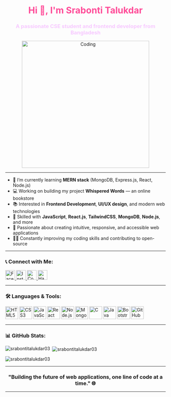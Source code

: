 <h1 align="center" style="color:#ff4c98;">Hi 👋, I'm Srabonti Talukdar</h1>
<h3 align="center" style="color:#f7c9ff;">A passionate CSE student and frontend developer from Bangladesh</h3>

<p align="center">
  <img src="https://media.giphy.com/media/26tn33aiTi1jkl6H6/giphy.gif" width="400" alt="Coding" />
</p>

---

- 🌱 I’m currently learning **MERN stack** (MongoDB, Express.js, React, Node.js)
- 💻 Working on building my project **Whispered Words** — an online bookstore
- 📚 Interested in **Frontend Development**, **UI/UX design**, and modern web technologies
- 🔧 Skilled with **JavaScript**, **React.js**, **TailwindCSS**, **MongoDB**, **Node.js**, and more
- 📖 Passionate about creating intuitive, responsive, and accessible web applications
- 👩‍💻 Constantly improving my coding skills and contributing to open-source

---

<h3 align="left">📞 Connect with Me:</h3>
<p align="left">
  <a href="https://fb.com/srabonti.talukdar03" target="blank">
    <img src="https://cdn-icons-png.flaticon.com/512/733/733547.png" alt="Facebook" height="30" width="30" />
  </a>
  <a href="https://instagram.com/srabontitalukdar03" target="blank">
    <img src="https://cdn-icons-png.flaticon.com/512/733/733558.png" alt="Instagram" height="30" width="30" />
  </a>
  <a href="https://www.codechef.com/users/" target="blank">
    <img src="https://cdn.jsdelivr.net/npm/simple-icons@3.1.0/icons/codechef.svg" alt="CodeChef" height="30" width="30" />
  </a>
  <a href="https://www.hackerrank.com/" target="blank">
    <img src="https://cdn.jsdelivr.net/npm/simple-icons@v3/icons/hackerrank.svg" alt="Hackerrank" height="30" width="30" />
  </a>
</p>

---

<h3 align="left">🛠 Languages & Tools:</h3>
<p align="left">
  <img src="https://cdn.jsdelivr.net/gh/devicons/devicon/icons/html5/html5-original.svg" alt="HTML5" width="40" height="40" />
  <img src="https://cdn.jsdelivr.net/gh/devicons/devicon/icons/css3/css3-original.svg" alt="CSS3" width="40" height="40" />
  <img src="https://cdn.jsdelivr.net/gh/devicons/devicon/icons/javascript/javascript-original.svg" alt="JavaScript" width="40" height="40" />
  <img src="https://cdn.jsdelivr.net/gh/devicons/devicon/icons/react/react-original.svg" alt="React" width="40" height="40" />
  <img src="https://cdn.jsdelivr.net/gh/devicons/devicon/icons/nodejs/nodejs-original.svg" alt="Node.js" width="40" height="40" />
  <img src="https://cdn.jsdelivr.net/gh/devicons/devicon/icons/mongodb/mongodb-original.svg" alt="MongoDB" width="40" height="40" />
  <img src="https://cdn.jsdelivr.net/gh/devicons/devicon/icons/c/c-original.svg" alt="C" width="40" height="40" />
  <img src="https://cdn.jsdelivr.net/gh/devicons/devicon/icons/java/java-original.svg" alt="Java" width="40" height="40" />
  <img src="https://cdn.jsdelivr.net/gh/devicons/devicon/icons/bootstrap/bootstrap-original.svg" alt="Bootstrap" width="40" height="40" />
  <img src="https://cdn.jsdelivr.net/gh/devicons/devicon/icons/github/github-original.svg" alt="GitHub" width="40" height="40" />
</p>

---

<h3 align="left">📊 GitHub Stats:</h3>

<p><img align="left" src="https://github-readme-stats.vercel.app/api/top-langs?username=srabontitalukdar03&show_icons=true&locale=en&layout=compact&theme=tokyonight" alt="srabontitalukdar03" /></p>

<p>&nbsp;<img align="center" src="https://github-readme-stats.vercel.app/api?username=srabontitalukdar03&show_icons=true&locale=en&theme=tokyonight" alt="srabontitalukdar03" /></p>

<p><img align="center" src="https://github-readme-streak-stats.herokuapp.com/?user=srabontitalukdar03&theme=tokyonight" alt="srabontitalukdar03" /></p>

---

<h3 align="center">"Building the future of web applications, one line of code at a time." 🌐</h3>

---
